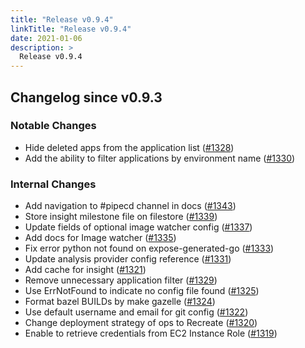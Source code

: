 ```yaml
---
title: "Release v0.9.4"
linkTitle: "Release v0.9.4"
date: 2021-01-06
description: >
  Release v0.9.4
---
```


## Changelog since v0.9.3

### Notable Changes
* Hide deleted apps from the application list ([#1328](https://github.com/pipe-cd/pipe/pull/1328))
* Add the ability to filter applications by environment name ([#1330](https://github.com/pipe-cd/pipe/pull/1330))

### Internal Changes
* Add navigation to #pipecd channel in docs ([#1343](https://github.com/pipe-cd/pipe/pull/1343))
* Store insight milestone file on filestore ([#1339](https://github.com/pipe-cd/pipe/pull/1339))
* Update fields of optional image watcher config ([#1337](https://github.com/pipe-cd/pipe/pull/1337))
* Add docs for Image watcher ([#1335](https://github.com/pipe-cd/pipe/pull/1335))
* Fix error python not found on expose-generated-go ([#1333](https://github.com/pipe-cd/pipe/pull/1333))
* Update analysis provider config reference ([#1331](https://github.com/pipe-cd/pipe/pull/1331))
* Add cache for insight ([#1321](https://github.com/pipe-cd/pipe/pull/1321))
* Remove unnecessary application filter ([#1329](https://github.com/pipe-cd/pipe/pull/1329))
* Use ErrNotFound to indicate no config file found ([#1325](https://github.com/pipe-cd/pipe/pull/1325))
* Format bazel BUILDs by make gazelle ([#1324](https://github.com/pipe-cd/pipe/pull/1324))
* Use default username and email for git config ([#1322](https://github.com/pipe-cd/pipe/pull/1322))
* Change deployment strategy of ops to Recreate ([#1320](https://github.com/pipe-cd/pipe/pull/1320))
* Enable to retrieve credentials from EC2 Instance Role ([#1319](https://github.com/pipe-cd/pipe/pull/1319))

